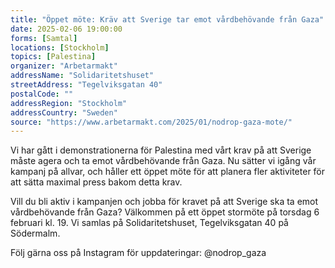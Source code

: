 ```yaml
---
title: "Öppet möte: Kräv att Sverige tar emot vårdbehövande från Gaza"
date: 2025-02-06 19:00:00
forms: [Samtal]
locations: [Stockholm]
topics: [Palestina]
organizer: "Arbetarmakt"
addressName: "Solidaritetshuset"
streetAddress: "Tegelviksgatan 40"
postalCode: ""
addressRegion: "Stockholm"
addressCountry: "Sweden"
source: "https://www.arbetarmakt.com/2025/01/nodrop-gaza-mote/"
---
```

Vi har gått i demonstrationerna för Palestina med vårt krav på att Sverige måste agera och ta emot vårdbehövande från Gaza. Nu sätter vi igång vår kampanj på allvar, och håller ett öppet möte för att planera fler aktiviteter för att sätta maximal press bakom detta krav.

Vill du bli aktiv i kampanjen och jobba för kravet på att Sverige ska ta emot vårdbehövande från Gaza? Välkommen på ett öppet stormöte på torsdag 6 februari kl. 19. Vi samlas på Solidaritetshuset, Tegelviksgatan 40 på Södermalm.

Följ gärna oss på Instagram för uppdateringar: @nodrop_gaza	